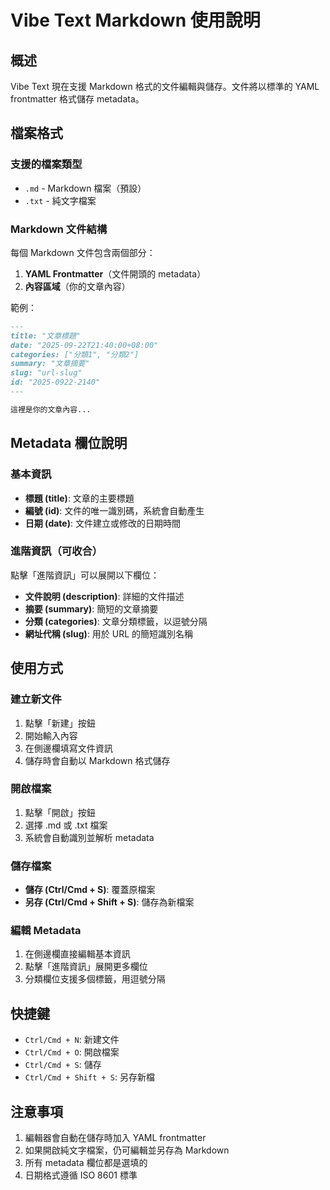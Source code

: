 # Vibe Text Markdown 使用說明

## 概述

Vibe Text 現在支援 Markdown 格式的文件編輯與儲存。文件將以標準的 YAML frontmatter 格式儲存 metadata。

## 檔案格式

### 支援的檔案類型
- `.md` - Markdown 檔案（預設）
- `.txt` - 純文字檔案

### Markdown 文件結構

每個 Markdown 文件包含兩個部分：

1. **YAML Frontmatter**（文件開頭的 metadata）
2. **內容區域**（你的文章內容）

範例：

```markdown
---
title: "文章標題"
date: "2025-09-22T21:40:00+08:00"
categories: ["分類1", "分類2"]
summary: "文章摘要"
slug: "url-slug"
id: "2025-0922-2140"
---

這裡是你的文章內容...
```

## Metadata 欄位說明

### 基本資訊
- **標題 (title)**: 文章的主要標題
- **編號 (id)**: 文件的唯一識別碼，系統會自動產生
- **日期 (date)**: 文件建立或修改的日期時間

### 進階資訊（可收合）
點擊「進階資訊」可以展開以下欄位：

- **文件說明 (description)**: 詳細的文件描述
- **摘要 (summary)**: 簡短的文章摘要
- **分類 (categories)**: 文章分類標籤，以逗號分隔
- **網址代稱 (slug)**: 用於 URL 的簡短識別名稱

## 使用方式

### 建立新文件
1. 點擊「新建」按鈕
2. 開始輸入內容
3. 在側邊欄填寫文件資訊
4. 儲存時會自動以 Markdown 格式儲存

### 開啟檔案
1. 點擊「開啟」按鈕
2. 選擇 .md 或 .txt 檔案
3. 系統會自動識別並解析 metadata

### 儲存檔案
- **儲存 (Ctrl/Cmd + S)**: 覆蓋原檔案
- **另存 (Ctrl/Cmd + Shift + S)**: 儲存為新檔案

### 編輯 Metadata
1. 在側邊欄直接編輯基本資訊
2. 點擊「進階資訊」展開更多欄位
3. 分類欄位支援多個標籤，用逗號分隔

## 快捷鍵

- `Ctrl/Cmd + N`: 新建文件
- `Ctrl/Cmd + O`: 開啟檔案
- `Ctrl/Cmd + S`: 儲存
- `Ctrl/Cmd + Shift + S`: 另存新檔

## 注意事項

1. 編輯器會自動在儲存時加入 YAML frontmatter
2. 如果開啟純文字檔案，仍可編輯並另存為 Markdown
3. 所有 metadata 欄位都是選填的
4. 日期格式遵循 ISO 8601 標準